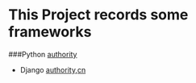 
# This Project records some frameworks

###Python [authority](https://www.python.org/)

* Django [authority](https://docs.djangoproject.com/en/2.0/intro/),[cn](http://www.runoob.com/django/django-tutorial.html)

